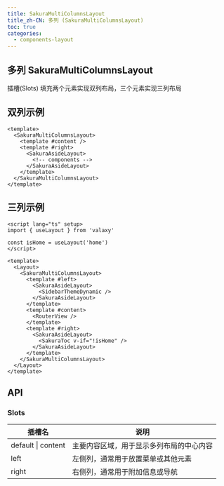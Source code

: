 ```yaml
---
title: SakuraMultiColumnsLayout
title_zh-CN: 多列 (SakuraMultiColumnsLayout)
toc: true
categories:
  - components-layout
---
```


## 多列 SakuraMultiColumnsLayout

插槽(Slots) 填充两个元素实现双列布局，三个元素实现三列布局

## 双列示例

```vue
<template>
  <SakuraMultiColumnsLayout>
    <template #content />
    <template #right>
      <SakuraAsideLayout>
        <!-- components -->
      </SakuraAsideLayout>
    </template>
  </SakuraMultiColumnsLayout>
</template>
```

## 三列示例

```vue
<script lang="ts" setup>
import { useLayout } from 'valaxy'

const isHome = useLayout('home')
</script>

<template>
  <Layout>
    <SakuraMultiColumnsLayout>
      <template #left>
        <SakuraAsideLayout>
          <SidebarThemeDynamic />
        </SakuraAsideLayout>
      </template>
      <template #content>
        <RouterView />
      </template>
      <template #right>
        <SakuraAsideLayout>
          <SakuraToc v-if="!isHome" />
        </SakuraAsideLayout>
      </template>
    </SakuraMultiColumnsLayout>
  </Layout>
</template>
```

## API

### Slots

| 插槽名             | 说明                                     |
| ------------------ | ---------------------------------------- |
| default \| content | 主要内容区域，用于显示多列布局的中心内容 |
| left               | 左侧列，通常用于放置菜单或其他元素       |
| right              | 右侧列，通常用于附加信息或导航           |
